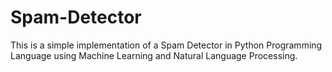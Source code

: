 # Spam-Detector
This is a simple implementation of a Spam Detector in Python Programming Language using Machine Learning and Natural Language Processing.
